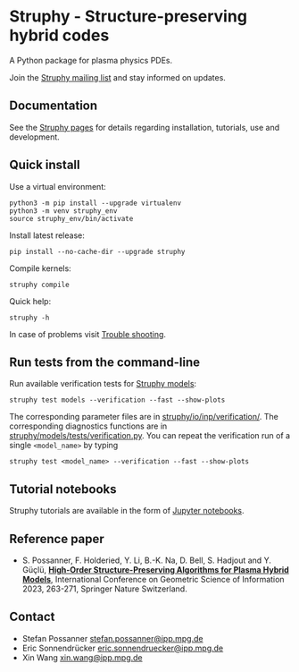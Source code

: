 # Struphy - Structure-preserving hybrid codes

A Python package for plasma physics PDEs.

Join the [Struphy mailing list](https://listserv.gwdg.de/mailman/listinfo/struphy) and stay informed on updates.

## Documentation
See the [Struphy pages](https://struphy.pages.mpcdf.de/struphy/index.html) for details regarding installation, tutorials, use and development.

## Quick install

Use a virtual environment:

    python3 -m pip install --upgrade virtualenv
    python3 -m venv struphy_env
    source struphy_env/bin/activate

Install latest release:

    pip install --no-cache-dir --upgrade struphy

Compile kernels:

    struphy compile

Quick help:

    struphy -h

In case of problems visit [Trouble shooting](https://struphy.pages.mpcdf.de/struphy/sections/install.html#trouble-shooting).

## Run tests from the command-line

Run available verification tests for [Struphy models](https://struphy.pages.mpcdf.de/struphy/sections/models.html):

    struphy test models --verification --fast --show-plots 

The corresponding parameter files are in [struphy/io/inp/verification/](https://gitlab.mpcdf.mpg.de/struphy/struphy/-/tree/devel/src/struphy/io/inp/verification).
The corresponding diagnostics functions are in [struphy/models/tests/verification.py](https://gitlab.mpcdf.mpg.de/struphy/struphy/-/blob/devel/src/struphy/models/tests/verification.py). You can repeat the verification run of a single `<model_name>` by typing

    struphy test <model_name> --verification --fast --show-plots 

## Tutorial notebooks

Struphy tutorials are available in the form of [Jupyter notebooks](https://gitlab.mpcdf.mpg.de/struphy/struphy/-/tree/devel/doc/tutorials).  

## Reference paper

* S. Possanner, F. Holderied, Y. Li, B.-K. Na, D. Bell, S. Hadjout and Y. Güçlü, [**High-Order Structure-Preserving Algorithms for Plasma Hybrid Models**](https://link.springer.com/chapter/10.1007/978-3-031-38299-4_28), International Conference on Geometric Science of Information 2023, 263-271, Springer Nature Switzerland.

## Contact

* Stefan Possanner [stefan.possanner@ipp.mpg.de](mailto:spossann@ipp.mpg.de)
* Eric Sonnendrücker [eric.sonnendruecker@ipp.mpg.de](mailto:eric.sonnendruecker@ipp.mpg.de)
* Xin Wang [xin.wang@ipp.mpg.de](mailto:xin.wang@ipp.mpg.de)